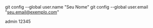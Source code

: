 git config --global user.name "Seu Nome"
git config --global user.email "seu.email@exemplo.com"

admin
12345
